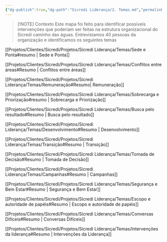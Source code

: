 ```yaml
---
{"dg-publish":true,"dg-path":"Sicredi Liderança/2. Temas.md","permalink":"/Sicredi Liderança/2. Temas/"}
---
```


> [!NOTE] Contexto
>  Este mapa foi feito para identificar possíveis intervenções que poderiam ser feitas na estrutura organizacional do Sicredi caminho das águas. Entrevistamos 40 pessoas da organização e identificamos os seguintes temas

 [[Projetos/Clientes/Sicredi/Projetos/Sicredi Liderança/Temas/Sede e Ponta#resumo \| Sede e Ponta]]

 [[Projetos/Clientes/Sicredi/Projetos/Sicredi Liderança/Temas/Conflitos entre áreas#Resumo \| Conflitos entre áreas]]

[[Projetos/Clientes/Sicredi/Projetos/Sicredi Liderança/Temas/Remuneração#Resumo\| Remuneração]]

[[Projetos/Clientes/Sicredi/Projetos/Sicredi Liderança/Temas/Sobrecarga e Priorização#resumo \| Sobrecarga e Priorização]]

[[Projetos/Clientes/Sicredi/Projetos/Sicredi Liderança/Temas/Busca pelo resultado#Resumo \| Busca pelo resultado]]

[[Projetos/Clientes/Sicredi/Projetos/Sicredi Liderança/Temas/Desenvolvimento#Resumo \| Desenvolvimento]]

[[Projetos/Clientes/Sicredi/Projetos/Sicredi Liderança/Temas/Transição#Resumo \| Transição]]

[[Projetos/Clientes/Sicredi/Projetos/Sicredi Liderança/Temas/Tomada de Decisão#Resumo \| Tomada de Decisão]]

[[Projetos/Clientes/Sicredi/Projetos/Sicredi Liderança/Temas/Campanhas#Resumo \| Campanhas]]

[[Projetos/Clientes/Sicredi/Projetos/Sicredi Liderança/Temas/Segurança e Bem Estar#Resumo \| Segurança e Bem Estar]]

[[Projetos/Clientes/Sicredi/Projetos/Sicredi Liderança/Temas/Escopo e autoridade de papéis#Resumo \| Escopo e autoridade de papéis]]

[[Projetos/Clientes/Sicredi/Projetos/Sicredi Liderança/Temas/Conversas Difíceis#Resumo \| Conversas Difíceis]]

[[Projetos/Clientes/Sicredi/Projetos/Sicredi Liderança/Temas/Intervenções da liderança#Resumo \| Intervenções da Liderança]]